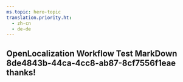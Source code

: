 ```yaml
---
ms.topic: hero-topic
translation.priority.ht: 
  - zh-cn
  - de-de
---
```

## OpenLocalization Workflow Test MarkDown 8de4843b-44ca-4cc8-ab87-8cf7556f1eae thanks!
